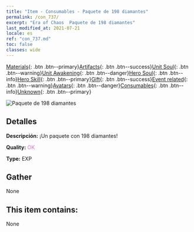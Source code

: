 ```yaml
---
title: "Item - Consumables - Paquete de 198 diamantes"
permalink: /con_737/
excerpt: "Era of Chaos  Paquete de 198 diamantes"
last_modified_at: 2021-07-21
locale: es
ref: "con_737.md"
toc: false
classes: wide
---
```

 [Materials](/ItemsES/){: .btn .btn--primary}[Artifacts](/ItemsES/Artifacts/){: .btn .btn--success}[Unit Soul](/ItemsES/UnitSoul/){: .btn .btn--warning}[Unit Awakening](/ItemsES/UnitAwakening/){: .btn .btn--danger}[Hero Soul](/ItemsES/HeroSoul/){: .btn .btn--info}[Hero Skill](/ItemsES/HeroSkill/){: .btn .btn--primary}[Gift](/ItemsES/Gift/){: .btn .btn--success}[Event related](/ItemsES/Events/){: .btn .btn--warning}[Avatars](/ItemsES/Avatars/){: .btn .btn--danger}[Consumables](/ItemsES/Consumables/){: .btn .btn--info}[Unknown](/ItemsES/Unknown/){: .btn .btn--primary}

 ![Paquete de 198 diamantes](/images/t/i_tool_30273.png)

## Detalles
 **Descripción:** ¡Un paquete con 198 diamantes!

 **Quality:** <span style="color: #DA70D6">OK</span>

 **Type:** EXP

## Gather

  None

## This item contains:

  None


